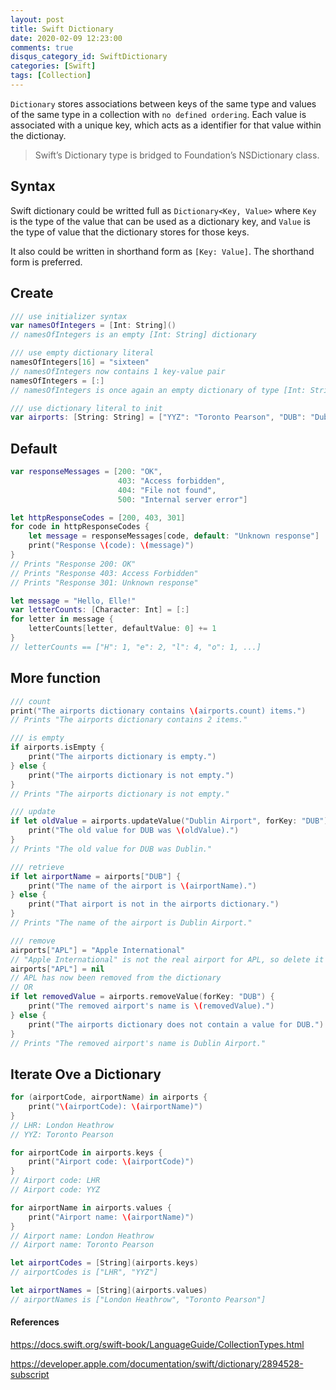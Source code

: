 ```yaml
---
layout: post
title: Swift Dictionary
date: 2020-02-09 12:23:00
comments: true
disqus_category_id: SwiftDictionary
categories: [Swift]
tags: [Collection]
---
```


`Dictionary` stores associations between keys of the same type and values of the same type in a collection with `no defined ordering`. Each value is associated with a unique key, which acts as a identifier for that value within the dictionay.

> Swift’s Dictionary type is bridged to Foundation’s NSDictionary class.

## Syntax

Swift dictionary could be writted full as `Dictionary<Key, Value>` where `Key` is the type of the value that can be used as a dictionary key, and `Value` is the type of value that the dictionary stores for those keys.

It also could be written in shorthand form as `[Key: Value]`. The shorthand form is preferred.

## Create

```swift
/// use initializer syntax
var namesOfIntegers = [Int: String]()
// namesOfIntegers is an empty [Int: String] dictionary

/// use empty dictionary literal
namesOfIntegers[16] = "sixteen"
// namesOfIntegers now contains 1 key-value pair
namesOfIntegers = [:]
// namesOfIntegers is once again an empty dictionary of type [Int: String]

/// use dictionary literal to init
var airports: [String: String] = ["YYZ": "Toronto Pearson", "DUB": "Dublin"]
```

## Default

```swift
var responseMessages = [200: "OK",
                        403: "Access forbidden",
                        404: "File not found",
                        500: "Internal server error"]

let httpResponseCodes = [200, 403, 301]
for code in httpResponseCodes {
    let message = responseMessages[code, default: "Unknown response"]
    print("Response \(code): \(message)")
}
// Prints "Response 200: OK"
// Prints "Response 403: Access Forbidden"
// Prints "Response 301: Unknown response"

let message = "Hello, Elle!"
var letterCounts: [Character: Int] = [:]
for letter in message {
    letterCounts[letter, defaultValue: 0] += 1
}
// letterCounts == ["H": 1, "e": 2, "l": 4, "o": 1, ...]
```

## More function

```swift
/// count
print("The airports dictionary contains \(airports.count) items.")
// Prints "The airports dictionary contains 2 items."

/// is empty
if airports.isEmpty {
    print("The airports dictionary is empty.")
} else {
    print("The airports dictionary is not empty.")
}
// Prints "The airports dictionary is not empty."

/// update
if let oldValue = airports.updateValue("Dublin Airport", forKey: "DUB") {
    print("The old value for DUB was \(oldValue).")
}
// Prints "The old value for DUB was Dublin."

/// retrieve
if let airportName = airports["DUB"] {
    print("The name of the airport is \(airportName).")
} else {
    print("That airport is not in the airports dictionary.")
}
// Prints "The name of the airport is Dublin Airport."

/// remove
airports["APL"] = "Apple International"
// "Apple International" is not the real airport for APL, so delete it
airports["APL"] = nil
// APL has now been removed from the dictionary
// OR
if let removedValue = airports.removeValue(forKey: "DUB") {
    print("The removed airport's name is \(removedValue).")
} else {
    print("The airports dictionary does not contain a value for DUB.")
}
// Prints "The removed airport's name is Dublin Airport."
```

## Iterate Ove a Dictionary

```swift
for (airportCode, airportName) in airports {
    print("\(airportCode): \(airportName)")
}
// LHR: London Heathrow
// YYZ: Toronto Pearson

for airportCode in airports.keys {
    print("Airport code: \(airportCode)")
}
// Airport code: LHR
// Airport code: YYZ

for airportName in airports.values {
    print("Airport name: \(airportName)")
}
// Airport name: London Heathrow
// Airport name: Toronto Pearson

let airportCodes = [String](airports.keys)
// airportCodes is ["LHR", "YYZ"]

let airportNames = [String](airports.values)
// airportNames is ["London Heathrow", "Toronto Pearson"]
```

#### References

<https://docs.swift.org/swift-book/LanguageGuide/CollectionTypes.html>

<https://developer.apple.com/documentation/swift/dictionary/2894528-subscript>